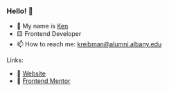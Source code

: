 ### Hello! 👋

- 📛 My name is [Ken](https://kenreibman.com)
- 🟨 Frontend Developer
- 📫 How to reach me: kreibman@alumni.albany.edu

Links: 
- 🔗 [Website](https://kenreibman.com)
- 💪 [Frontend Mentor](https://www.frontendmentor.io/profile/kenreibman)

<!--
**kenreibman** is a ✨ _special_ ✨ repository because its `README.md` (this file) appears on your GitHub profile.

Here are some ideas to get you started:

- 🔭 I’m currently working on ...
- 🌱 I’m currently learning ...
- 👯 I’m looking to collaborate on ...
- 🤔 I’m looking for help with ...
- 💬 Ask me about ...
- 📫 How to reach me: ...
- 😄 Pronouns: ...
- ⚡ Fun fact: ...
-->
